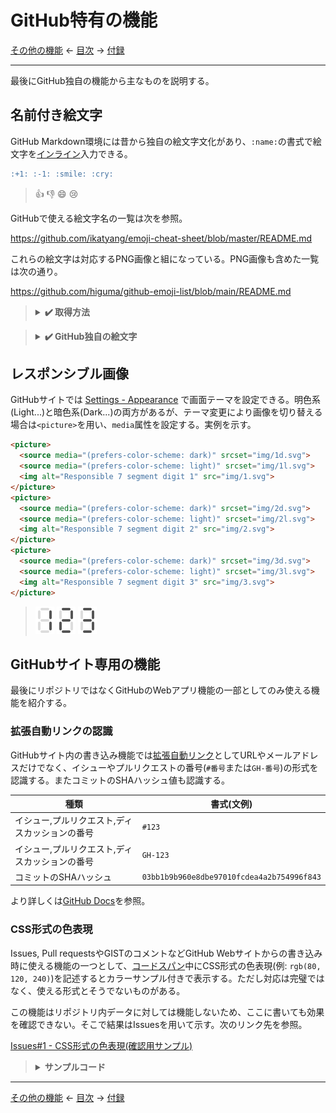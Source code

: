 # GitHub特有の機能

[その他の機能]
← [目次] →
[付録]

------------------------------------------------------------------------

最後にGitHub独自の機能から主なものを説明する。

## 名前付き絵文字

GitHub Markdown環境には昔から独自の絵文字文化があり、`:name:`の書式で絵文字を[インライン]入力できる。

```markdown
:+1: :-1: :smile: :cry:
```

> :+1: :-1: :smile: :cry:

GitHubで使える絵文字名の一覧は次を参照。

https://github.com/ikatyang/emoji-cheat-sheet/blob/master/README.md

これらの絵文字は対応するPNG画像と組になっている。PNG画像も含めた一覧は次の通り。

https://github.com/higuma/github-emoji-list/blob/main/README.md

> <details>
> <summary><strong>&#x2714;&#xFE0F; 取得方法</strong></summary>
> 
> 一覧はGitHub REST APIで取得できる。方法は次を参照(要GitHub token)。データはJSON形式。
> 
> https://docs.github.com/ja/rest/emojis
> 
> より単純に次のURLにアクセスしても取得可能(token不要)。
> 
> https://api.github.com/emojis
> </details>

> <details>
> <summary><strong>&#x2714;&#xFE0F; GitHub独自の絵文字</strong></summary>
> 
> 大部分はUnicodeの絵文字に対応しているが、中にはGitHub独自の絵文字もある。例えば次のような絵文字はGitHub独自で、Unicodeには対応する文字はない。
> 
> - `:atom:` → :atom:
> - `:electron:` → :electron:
> - `:octocat:` → :octocat:
> 
> 一覧は次を参照。
> 
> https://github.com/ikatyang/emoji-cheat-sheet/blob/master/README.md#github-custom-emoji
> </details>

## レスポンシブル画像

GitHubサイトでは [Settings - Appearance](https://github.com/settings/appearance) で画面テーマを設定できる。明色系(Light...)と暗色系(Dark...)の両方があるが、テーマ変更により画像を切り替える場合は`<picture>`を用い、`media`属性を設定する。実例を示す。

```markdown
<picture>
  <source media="(prefers-color-scheme: dark)" srcset="img/1d.svg">
  <source media="(prefers-color-scheme: light)" srcset="img/1l.svg">
  <img alt="Responsible 7 segment digit 1" src="img/1.svg">
</picture>
<picture>
  <source media="(prefers-color-scheme: dark)" srcset="img/2d.svg">
  <source media="(prefers-color-scheme: light)" srcset="img/2l.svg">
  <img alt="Responsible 7 segment digit 2" src="img/2.svg">
</picture>
<picture>
  <source media="(prefers-color-scheme: dark)" srcset="img/3d.svg">
  <source media="(prefers-color-scheme: light)" srcset="img/3l.svg">
  <img alt="Responsible 7 segment digit 3" src="img/3.svg">
</picture>
```

> <picture>
>   <source media="(prefers-color-scheme: dark)" srcset="img/1d.svg">
>   <source media="(prefers-color-scheme: light)" srcset="img/1l.svg">
>   <img alt="Responsible 7 segment digit 1" src="img/1.svg">
> </picture>
> <picture>
>   <source media="(prefers-color-scheme: dark)" srcset="img/2d.svg">
>   <source media="(prefers-color-scheme: light)" srcset="img/2l.svg">
>   <img alt="Responsible 7 segment digit 2" src="img/2.svg">
> </picture>
> <picture>
>   <source media="(prefers-color-scheme: dark)" srcset="img/3d.svg">
>   <source media="(prefers-color-scheme: light)" srcset="img/3l.svg">
>   <img alt="Responsible 7 segment digit 3" src="img/3.svg">
> </picture>

## GitHubサイト専用の機能

最後にリポジトリではなくGitHubのWebアプリ機能の一部としてのみ使える機能を紹介する。

### 拡張自動リンクの認識

GitHubサイト内の書き込み機能では[拡張自動リンク]としてURLやメールアドレスだけでなく、イシューやプルリクエストの番号(`#番号`または`GH-番号`)の形式を認識する。またコミットのSHAハッシュ値も認識する。

| 種類 | 書式(文例)|
| - | - |
| イシュー,プルリクエスト,ディスカッションの番号 | `#123` |
| イシュー,プルリクエスト,ディスカッションの番号 | `GH-123` |
| コミットのSHAハッシュ | `03bb1b9b960e8dbe97010fcdea4a2b754996f843` |

より詳しくは[GitHub Docs](https://docs.github.com/ja/get-started/writing-on-github/working-with-advanced-formatting/autolinked-references-and-urls)を参照。

### CSS形式の色表現

Issues, Pull requestsやGISTのコメントなどGitHub Webサイトからの書き込み時に使える機能の一つとして、[コードスパン]中にCSS形式の色表現(例: `rgb(80, 120, 240)`)を記述するとカラーサンプル付きで表示する。ただし対応は完璧ではなく、使える形式とそうでないものがある。

この機能はリポジトリ内データに対しては機能しないため、ここに書いても効果を確認できない。そこで結果はIssuesを用いて示す。次のリンク先を参照。

[Issues#1 - CSS形式の色表現(確認用サンプル)](https://github.com/higuma/github-markdown-guide/issues/1)

> <details>
> <summary><strong>サンプルコード</strong></summary>
> 
> 上記Issuesで用いたコードは次の通り。
> 
> ```markdown
> | 表現 | 文例 | 判定 |
> | - | - | - |
> | RGB(16進3桁) | `#48A` | 無効 |
> | RGB(16進6桁大文字) | `#44CCAA` | 有効 |
> | RGB(16進6桁小文字) | `#eeaacc` | 有効 |
> | rgb関数(0-255) | `rgb(0, 240, 170)` | 有効 |
> | rgb関数(%) | `rgb(70%, 40%, 20%)` | 無効 |
> | rgba関数(0-255) | `rgba(120, 240, 170, 0.7)` | 有効 |
> | rgba関数(%) | `rgba(70%, 40%, 20%, 70%)` | 無効 |
> | hsl | `hsl(120, 70%, 50%)` | 有効 |
> | hsla | `hsl(120, 70%, 50%, 0.7)` | 有効 |
> | hsla(%) | `hsl(120, 70%, 50%, 70%)` | 無効 |
> | lch | `lch(29.2345% 44.2 27)` | 無効 |
> ```
> </details>

------------------------------------------------------------------------

[その他の機能]
← [目次] →
[付録]

[info文字列]: code-blocks.md#info文字列
[インライン]: inlines.md
[コードスパン]: code-spans.md
[コードブロック]: code-blocks.md
[その他の機能]: other-features.md
[拡張自動リンク]: links.md#拡張自動リンク
[目次]: index.md#github-specific
[付録]: appendices.md
